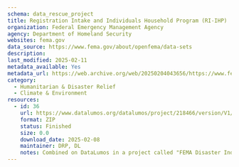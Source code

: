 ```yaml
---
schema: data_rescue_project 
title: Registration Intake and Individuals Household Program (RI-IHP)
organization: Federal Emergency Management Agency
agency: Department of Homeland Security
websites: fema.gov
data_source: https://www.fema.gov/about/openfema/data-sets
description: 
last_modified: 2025-02-11
metadata_available: Yes
metadata_url: https://web.archive.org/web/20250204043656/https://www.fema.gov/openfema-data-page/registration-intake-and-individuals-household-program-ri-ihp-v2
category:
  - Humanitarian & Disaster Relief 
  - Climate & Environment 
resources:
  - id: 36
    url: https://www.datalumos.org/datalumos/project/218466/version/V1/view
    format: ZIP
    status: Finished
    size: 0.0
    download_date: 2025-02-08
    maintainer: DRP, DL
    notes: Combined on DataLumos in a project called "FEMA Disaster Individual Assistance", mirroring grouping on OpenFEMA page
---
```

